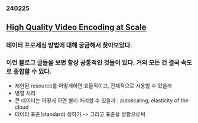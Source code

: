 ### 240225
## [High Quality Video Encoding at Scale](https://netflixtechblog.com/high-quality-video-encoding-at-scale-d159db052746)
### 데이터 프로세싱 방법에 대해 궁금해서 찾아보았다.
### 이런 블로그 글들을 보면 항상 공통적인 것들이 있다. 거의 모든 건 결국 속도로 종합할 수 있다. 
- 제한된 resource를 어떻게하면 효율적이고, 전체적으로 사용할 수 있을까
- 병렬 처리
- 큰 데이터는 어떻게 하면 빨리 처리할 수 있을까 : autoscaling, elasticity of the cloud
- 데이터 표준(standard) 정하기 -> 그리고 표준을 정함으로써 
